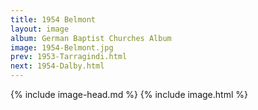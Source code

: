 ```yaml
---
title: 1954 Belmont
layout: image
album: German Baptist Churches Album
image: 1954-Belmont.jpg
prev: 1953-Tarragindi.html
next: 1954-Dalby.html
---
```

{% include image-head.md %}
{% include image.html %}